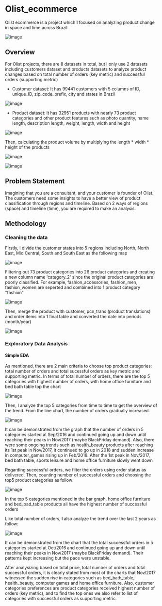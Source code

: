 # Olist_ecommerce
Olist ecommerce is a project which I focused on analyzing product change in space and time across Brazil

![image](https://user-images.githubusercontent.com/97778235/160345575-4484b27a-8e42-46dd-9ef0-73e5a1a6b1e5.png)

## Overview
For Olist projects, there are 8 datasets in total, but I only use 2 datasets including customers dataset and products datasets to analyze product changes based on total number of orders (key metric) and successful orders (supporting metric)

+ Customer dataset: It has 99441 customers with 5 columns of ID, unique_ID, zip_code_prefix, city and states in Brazil

![image](https://user-images.githubusercontent.com/97778235/160346724-41691656-7587-4f54-bf41-ca0e3fcf59e1.png)

+ Product dataset: It has 32951 products with nearly 73 product categories and other product features such as photo quantity, name length, description length, weight, length, width and height

![image](https://user-images.githubusercontent.com/97778235/160347515-17d57eac-767f-4c93-9d29-d370c1ff2382.png)

Then, calculating the product volume by multiplying the length * width * height of the products

![image](https://user-images.githubusercontent.com/97778235/160348904-a0d0f4f4-96ad-4e9c-99f1-49cea34c17a9.png)

![image](https://user-images.githubusercontent.com/97778235/160348991-b7ad35d1-d88c-47c4-9ef3-3eace6741879.png)

## Problem Statement
Imagining that you are a consultant, and your customer is founder of Olist. The customers need some insights to have a better view of product classification through regions and timeline. Based on 2 ways of regions (space) and timeline (time), you are required to make an analysis.

## Methodology 
### Cleaning the data

Firstly, I divide the customer states into 5 regions including North, North East, Mid Central, South and South East as the following map

![image](https://user-images.githubusercontent.com/97778235/160351449-a7e7abd5-e78b-49b2-bec8-651cc604f023.png)

Filtering out 73 product categories into 26 product categories and creating a new column name 'category_2' since the original product categories are poorly classified. For example, fashion_accessories, fashion_men, fashion_women are seperted and combined into 1 product category "fashion"

![image](https://user-images.githubusercontent.com/97778235/160353446-4c510def-2663-421f-84b6-9d4e09792ae2.png)

Then, merge the product with customer, pcn_trans (product translations) and order items into 1 final table and converted the date into periods (month/year)

![image](https://user-images.githubusercontent.com/97778235/160353778-3ac0138b-0702-42c7-b98d-750ac01d5a23.png)

### Exploratory Data Analysis
#### Simple EDA  

As mentioned, there are 2 main criteria to choose top product categories: total number of orders and total sucessful orders as key metric and supporting metric.
In terms of total number of orders, there are the top 5 categories with highest number of orders, with home office furniture and bed bath table top the chart

![image](https://user-images.githubusercontent.com/97778235/160361253-0757b252-fde0-47e0-97a3-61b990f80f64.png)

Then, I analyze the top 5 categories from time to time to get the overview of the trend. From the line chart, the number of orders gradually increased.

![image](https://user-images.githubusercontent.com/97778235/160362140-fa643d6c-a499-4d69-a9c2-f4973138cf23.png)

It can be demonstrated from the graph that the number of orders in 5 categories started at Sep/2016 and continued going up and down until reaching their peaks in Nov/2017 (maybe BlackFriday demand). Also, there were some ongoing trends such as health_beauty products after reaching its 1st peak in Nov/2017, it continued to go up in 2018 and sudden increase in computer_games rising up in Feb/2018. After the 1st peak in Nov/2017, bed bath table, sports leisure and home office furniture slowly went down

Regarding successful orders, we filter the orders using order status as delivered. Then, counting number of successful orders and choosing the top5 product categories as follow:

![image](https://user-images.githubusercontent.com/97778235/160364460-522a0b9e-09ed-4e4d-9949-88a65b5dbed9.png)

In the top 5 categories mentioned in the bar graph, home office furniture and bed_bad_table products all have the highest number of successful orders

Like total number of orders, I also analyze the trend over the last 2 years as follow:

![image](https://user-images.githubusercontent.com/97778235/160368898-9c1e50d8-c833-41f9-a5ea-d4068ec78808.png)

It can be demonstrated from the chart that the total successful orders in 5 categories started at Oct/2016 and continued going up and down until reaching their peaks in Nov/2017 (maybe BlackFriday demand). Their patterns kept increasing but the pace were unstable. 

After analysizing based on total price, total number of orders and total successful orders, it is clearly stated from most of the charts that Nov/2017 witnessed the sudden rise in categories such as bed_bath_table, health_beauty, computer games and home office furniture. Also, customer categories preferences are product categories received highest number of orders (key metric), and to find the top ones we also refer to list of categories with successful orders as supporting metric.



